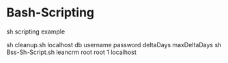 # Bash-Scripting
sh scripting example

sh cleanup.sh localhost db username password deltaDays maxDeltaDays
sh Bss-Sh-Script.sh leancrm root root 1 localhost

